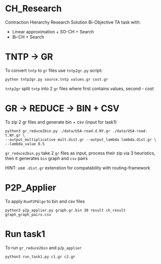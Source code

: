 # CH_Research

Contraction Hierarchy Research
Solution Bi-Objective TA task with:
* Linear approximation + SO-CH + Search
* Bi-CH + Search


# TNTP -> GR

To convert `tntp` to `gr` files use `tntp2gr.py` script:

```
python tntp2gr.py source.tntp values.gr cost.gr
```

`tntp2gr` split `tntp` into 2 `gr` files where first contains values, second - cost

# GR -> REDUCE -> BIN + CSV

To zip 2 gr files and generate bin + csv (input for task1)

```
python3 gr_reduce2bin.py ./data/USA-road-d.NY.gr ./data/USA-road-t.NY.gr \
--output_multiplicative mult.dist.gr --output_lambda lambda.dist.gr \
--lambda_value 0.5
```

`gr_reduce2bin.py` take 2 `gr` files as input, process their zip via 3 heuristics, then it generates `bin` graph and `csv` pairs

HINT: use `.dist.gr` extenstion for compatability with routing-framework

# P2P_Applier

To apply `RunP2PAlgo` to bin and csv files

```
python3 p2p_applier.py graph.gr.bin 30 result ch_result graph_graph_pairs.csv
```

# Run task1

To run `gr_reduce2bin` and `p2p_applier`

```
python3 run_task1.py c1.gr c2.gr
```
